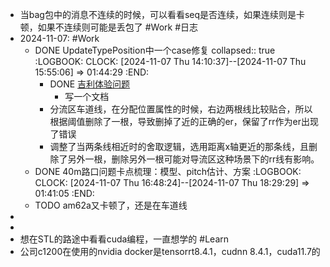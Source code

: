 - 当bag包中的消息不连续的时候，可以看看seq是否连续，如果连续则是卡顿，如果不连续则可能是丢包了 #Work #日志
- 2024-11-07: #Work
	- DONE UpdateTypePosition中一个case修复
	  collapsed:: true
	  :LOGBOOK:
	  CLOCK: [2024-11-07 Thu 14:10:37]--[2024-11-07 Thu 15:55:06] =>  01:44:29
	  :END:
		- DONE [吉利体验问题](https://yhikd4my59.feishu.cn/sheets/BbzbsYaSmhFIJ9t2rVYc5BrAnhh)
			- 写一个文档
		- 分流区车道线，在分配位置属性的时候，右边两根线比较贴合，所以根据阈值删除了一根，导致删掉了近的正确的er，保留了rr作为er出现了错误
		- 调整了当两条线相近时的舍取逻辑，选用距离x轴更近的那条线，且删除了另外一根，删除另外一根可能对导流区这种场景下的rr线有影响。
	- DONE 40m路口问题卡点梳理：模型、pitch估计、方案
	  :LOGBOOK:
	  CLOCK: [2024-11-07 Thu 16:48:24]--[2024-11-07 Thu 18:29:29] =>  01:41:05
	  :END:
	- TODO am62a又卡顿了，还是在车道线
-
-
- 想在STL的路途中看看cuda编程，一直想学的 #Learn
- 公司c1200在使用的nvidia docker是tensorrt8.4.1，cudnn 8.4.1，cuda11.7的